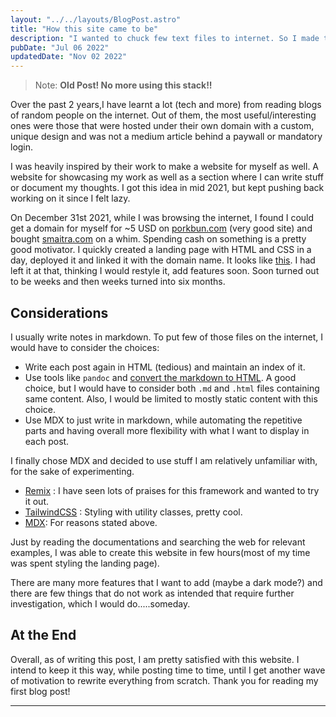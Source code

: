 ```yaml
---
layout: "../../layouts/BlogPost.astro"
title: "How this site came to be"
description: "I wanted to chuck few text files to internet. So I made this blog in few hours."
pubDate: "Jul 06 2022"
updatedDate: "Nov 02 2022"
---
```

<!-- heroImage: "/placeholder-hero.jpg"
--- -->
>Note: **Old Post! No more using this stack!!**

Over the past 2 years,I have learnt a lot (tech and more) from reading blogs of random people on the internet.
Out of them, the most useful/interesting ones were those that were hosted under their own domain with a custom, unique design and 
was not a medium article behind a paywall or mandatory login.

I was heavily inspired by their work to make a website for myself as well. 
A website for showcasing my work as well as a section where I can write stuff or document my thoughts.
I got this idea in mid 2021, but kept pushing back working on it since I felt lazy. 

On December 31st 2021, while I was browsing the internet, I found I could get a domain for myself 
for ~5 USD on [porkbun.com](https://www.porkbun.com) (very good site) and bought [smaitra.com](https://www.smaitra.com) on a whim.
Spending cash on something is a pretty good motivator. I quickly created a landing page with HTML and CSS in a day,
deployed it and linked it with the domain name. It looks like [this](https://owler.needs.rest/smaitra-website-01.png).
I had left it at that, thinking I would restyle it, add features soon. Soon turned out to be weeks and then weeks turned into six months.

## Considerations
I usually write notes in markdown. To put few of those files on the internet, I would have to consider the choices: 
* Write each post again in HTML (tedious) and maintain an index of it. 
* Use tools like `pandoc` and [convert the markdown to HTML](https://www.arthurkoziel.com/convert-md-to-html-pandoc/).
A good choice, but I would have to consider both `.md` and `.html` files containing same content. Also, I would be limited to 
mostly static content with this choice.
* Use MDX to just write in markdown, while automating the repetitive parts and having overall more flexibility with what
I want to display in each post. 

I finally chose MDX and decided to use stuff I am relatively unfamiliar with, for the sake of experimenting.
* [Remix](https://remix.run/) : I have seen lots of praises for this framework and wanted to try it out. 
* [TailwindCSS](https://tailwindcss.com/) : Styling with utility classes, pretty cool. 
* [MDX](https://mdxjs.com/): For reasons stated above.


Just by reading the documentations and searching the web for relevant examples, I was able to create this website 
in few hours(most of my time was spent styling the landing page). 

There are many more features that I want to add (maybe a dark mode?) and there are
few things that do not work as intended that require further investigation, which I would do.....someday. 
## At the End
Overall, as of writing this post, I am pretty satisfied with this website. I intend to keep it this way, while posting time to time, 
until I get another wave of motivation to rewrite everything from scratch. Thank you for reading my first blog post!

---